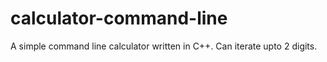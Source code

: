 # calculator-command-line
A simple command line calculator written in C++. Can iterate upto 2 digits.
